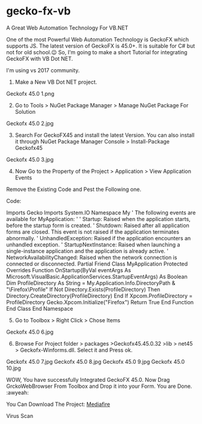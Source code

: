 # gecko-fx-vb
A Great Web Automation Technology For VB.NET

One of the most Powerful Web Automation Technology is GeckoFX which supports JS. The latest version of GeckoFX is 45.0+. It is suitable for C# but not for old school.:wink: So, I'm going to make a short Tutorial for integrating GeckoFX with VB Dot NET.

I'm using vs 2017 community.

1. Make a New VB Dot NET project.

Geckofx 45.0 1.png

2. Go to Tools > NuGet Package Manager > Manage NuGet Package For Solution

Geckofx 45.0 2.jpg

3. Search For GeckoFX45 and install the latest Version. You can also install it through NuGet Package Manager Console > Install-Package Geckofx45

Geckofx 45.0 3.jpg

4. Now Go to the Property of the Project > Application > View Application Events

Remove the Existing Code and Pest the Following one.

Code:

Imports Gecko
Imports System.IO
Namespace My
    ' The following events are available for MyApplication:
    '
    ' Startup: Raised when the application starts, before the startup form is created.
    ' Shutdown: Raised after all application forms are closed.  This event is not raised if the application terminates abnormally.
    ' UnhandledException: Raised if the application encounters an unhandled exception.
    ' StartupNextInstance: Raised when launching a single-instance application and the application is already active.
    ' NetworkAvailabilityChanged: Raised when the network connection is connected or disconnected.
    Partial Friend Class MyApplication
        Protected Overrides Function OnStartup(ByVal eventArgs As Microsoft.VisualBasic.ApplicationServices.StartupEventArgs) As Boolean
            Dim ProfileDirectory As String = My.Application.Info.DirectoryPath & "\Firefox\Profile"
            If Not Directory.Exists(ProfileDirectory) Then
                Directory.CreateDirectory(ProfileDirectory)
            End If
            Xpcom.ProfileDirectory = ProfileDirectory
            Gecko.Xpcom.Initialize("Firefox")
            Return True
        End Function
    End Class
End Namespace


5. Go to Toolbox > Right Click > Chose Items

Geckofx 45.0 6.jpg

6. Browse For Project folder > packages >Geckofx45.45.0.32 >lib > net45 > Geckofx-Winforms.dll. Select it and Press ok.

Geckofx 45.0 7.jpg
Geckofx 45.0 8.jpg
Geckofx 45.0 9.jpg
Geckofx 45.0 10.jpg

WOW, You have successfully Integrated GeckoFX 45.0. Now Drag GrckoWebBrowser From Toolbox and Drop it into your Form.
You are Done. :awyeah:

You Can Download The Project: [Mediafire](http://www.mediafire.com/file/u3ehhhgosk29ddt/TheBotWebAutomationGeckoFX45.zip)

Virus Scan
